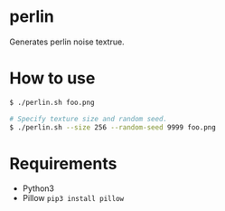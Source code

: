 # perlin
Generates perlin noise textrue.

# How to use

```sh
$ ./perlin.sh foo.png

# Specify texture size and random seed.
$ ./perlin.sh --size 256 --random-seed 9999 foo.png
```

# Requirements
- Python3
- Pillow `pip3 install pillow`
